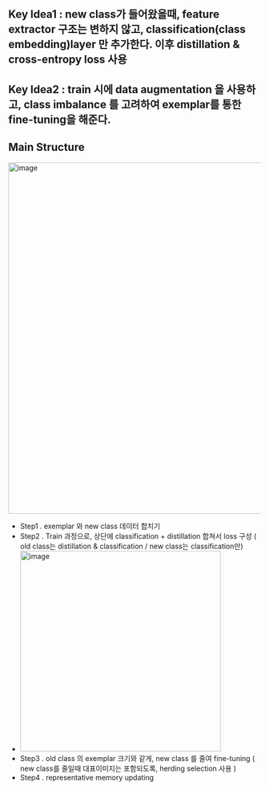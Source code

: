 ## Key Idea1 : new class가 들어왔을때, feature extractor 구조는 변하지 않고, classification(class embedding)layer 만 추가한다. 이후 distillation & cross-entropy loss 사용

## Key Idea2 : train 시에 data augmentation 을 사용하고, class imbalance 를 고려하여 exemplar를 통한 fine-tuning을 해준다.


## Main Structure
<img width="700" alt="image" src="https://user-images.githubusercontent.com/98244339/165653255-762f51a6-2dd8-464c-84b6-873a102fd3ea.png">

- Step1 . exemplar 와 new class 데이터 합치기
- Step2 . Train 과정으로, 상단에 classification + distillation 합쳐서 loss 구성 ( old class는 distillation & classification / new class는 classification만)
- <img width="400" alt="image" src="https://user-images.githubusercontent.com/98244339/165652410-c3e2aee2-bb26-4ebe-8934-bccdf84e8a6b.png">
- Step3 . old class 의 exemplar 크기와 같게, new class 를 줄여 fine-tuning ( new class를 줄일때 대표이미지는 포함되도록, herding selection 사용 )
- Step4 . representative memory updating   
